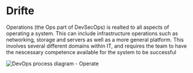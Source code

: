 # Drifte

<div className="row category-into">
    <div className="column">
        <p>
            Operations (the Ops part of DevSecOps) is realted to all aspects of operating a system. This can include infrastructure operations such as networking, storage and servers as well as a more general platform. This involves several different domains within IT, and requires the team to have the nescessary competence available for the system to be successful 
        </p>
    </div>
    <div className="column">
        <img alt="DevOps process diagram - Operate" src="/img/devops_operate.svg"/>
    </div>
</div>
